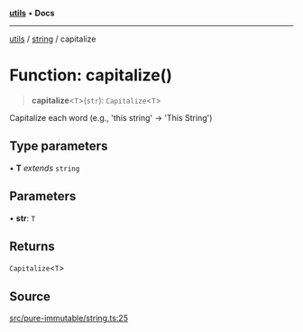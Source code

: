 [**utils**](../../../README.md) • **Docs**

***

[utils](../../../globals.md) / [string](../README.md) / capitalize

# Function: capitalize()

> **capitalize**\<`T`\>(`str`): `Capitalize`\<`T`\>

Capitalize each word (e.g., 'this string' -> 'This String')

## Type parameters

• **T** *extends* `string`

## Parameters

• **str**: `T`

## Returns

`Capitalize`\<`T`\>

## Source

[src/pure-immutable/string.ts:25](https://github.com/alpinisme/utils/blob/825f78da0ace828df12ea4d598fd95fa96ee25f5/src/pure-immutable/string.ts#L25)
